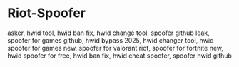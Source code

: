 # Riot-Spoofer
asker, hwid tool, hwid ban fix, hwid change tool, spoofer github leak, spoofer for games github, hwid bypass 2025, hwid changer tool, hwid spoofer for games new, spoofer for valorant riot, spoofer for fortnite new, hwid spoofer for free, hwid ban fix, hwid cheat spoofer, spoofer hwid github
